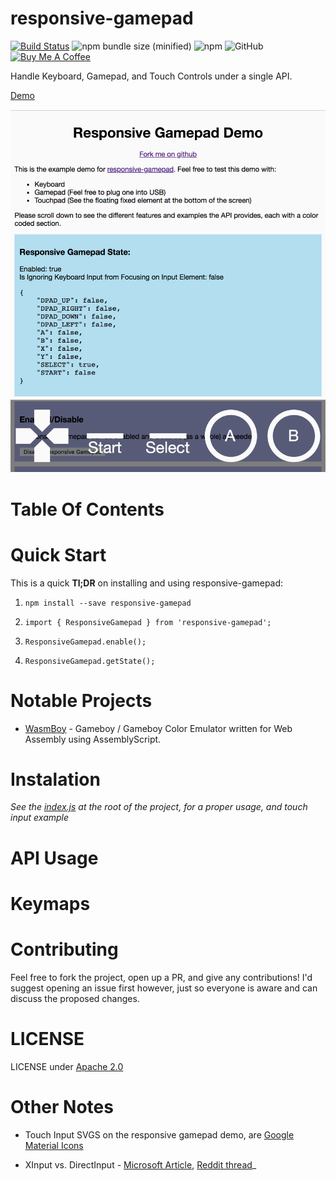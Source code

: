 # responsive-gamepad

<!-- Badges -->
[![Build Status](https://travis-ci.org/torch2424/responsive-gamepad.svg?branch=master)](https://travis-ci.org/torch2424/responsive-gamepad)
![npm bundle size (minified)](https://img.shields.io/bundlephobia/min/responsive-gamepad.svg)
![npm](https://img.shields.io/npm/dt/responsive-gamepad.svg)
![GitHub](https://img.shields.io/github/license/torch2424/responsive-gamepad.svg)
[![Buy Me A Coffee](https://www.buymeacoffee.com/assets/img/custom_images/orange_img.png)](https://www.buymeacoffee.com/torch2424)

Handle Keyboard, Gamepad, and Touch Controls under a single API.

[Demo](https://torch2424.github.io/responsive-gamepad/)

![Responsive Gamepad Demo Screenshot](./assets/readmeDemo.png)

# Table Of Contents

# Quick Start

This is a quick **Tl;DR** on installing and using responsive-gamepad:

1. `npm install --save responsive-gamepad`

2. `import { ResponsiveGamepad } from 'responsive-gamepad';`

3. `ResponsiveGamepad.enable();`

4. `ResponsiveGamepad.getState();`

# Notable Projects

* [WasmBoy](https://github.com/torch2424/wasmBoy) - Gameboy / Gameboy Color Emulator written for Web Assembly using AssemblyScript.

# Instalation

*See the [index.js](./index.js) at the root of the project, for a proper usage, and touch input example*

# API Usage

# Keymaps

# Contributing

Feel free to fork the project, open up a PR, and give any contributions! I'd suggest opening an issue first however, just so everyone is aware and can discuss the proposed changes.

# LICENSE

LICENSE under [Apache 2.0](https://choosealicense.com/licenses/apache-2.0/)

# Other Notes

* Touch Input SVGS on the responsive gamepad demo, are [Google Material Icons](https://material.io/tools/icons/?style=baseline)

* XInput vs. DirectInput - [Microsoft Article](https://docs.microsoft.com/en-us/windows/desktop/xinput/xinput-and-directinput), [Reddit thread](https://www.reddit.com/r/pcgaming/comments/4zlbrx/what_is_the_difference_between_directinput_and/)_
